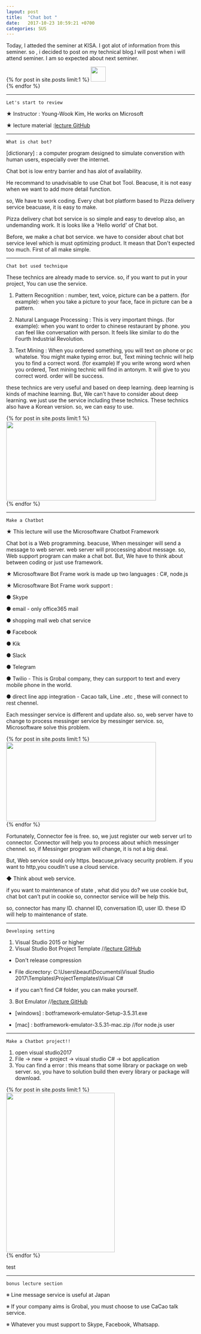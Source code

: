 ```yaml
---
layout: post
title:  "Chat bot "
date:   2017-10-23 10:59:21 +0700
categories: SUS
---
```

Today, I atteded the seminer at KISA. I got alot of information from this seminer.
so , i decided to post on my technical blog.I will post when i will attend seminer.
I am so expected about next seminer.

{% for post in site.posts limit:1 %}
<img src="https://paypulse.github.io/assets/images/seminor.png" width="40" height="40"/>  
{% endfor %}

---
`Let's start to review`

★ Instructor        : Young-Wook Kim, He works on Microsoft

★ lecture material :[lecture GitHub][jekyll-material]

[jekyll-material]: https://github.com/KoreaEva/Bot

---
`What is chat bot?`

[dictionary] : a computer program designed to simulate converstion with human users, especially over the internet.

Chat bot is low entry barrier and has alot of availability.

He recommand to unadvisable to use Chat bot Tool. Beacuse, it is not easy  when we want to add more detail function.

so, We have to work coding.
Every chat bot platform based to Pizza delivery service beacuase, it is easy to make.

Pizza delivery chat bot service is so simple and easy to develop also, an undemanding work. It is looks like a 'Hello world' of Chat bot.

Before, we make a chat bot service. we have to consider about chat bot service level which is must  optimizing product. It measn that Don't expected too much. First of all make simple.

---
`Chat bot used technique`

These technics are already made to service. so, if you want to put in your project, You can use the service.

1. Pattern Recognition : number, text, voice, picture can be a pattern. (for example): when you take a picture to your face, face in picture can be a pattern.

2. Natural Language Processing : This is very important things. (for example): when you want to order to chinese restaurant by phone. you can feel like conversation with person. It feels like similar to do the Fourth Industrial Revolution.

3. Text Mining : When you ordered something, you will text on phone or pc whatelse. You might make typing error. but, Text mining technic will help you to find a correct word. (for example) If you write wrong word  when you ordered, Text mining technic will find in antonym. It will give to you correct word. order will be success.

these technics are very useful and based on deep learning. deep learning is kinds of machine learning. But, We can't have to consider about deep learning. we just use the service including these technics. These technics also have a Korean version. so, we can easy to use.

{% for post in site.posts limit:1 %}
<img src="https://paypulse.github.io/assets/images/flowchart.png" width="400" height="211"/>  
{% endfor %}

---
`Make a Chatbot`

★ This lecture will use the Microsoftware Chatbot Framework

Chat bot is a Web programming. beacuse, When messinger will send a message to web server. web server will proccessing about message. so, Web support program can make a chat bot. But, We have to think about between coding or just use framework.

★ Microsoftware Bot Frame work is made up two languages : C#, node.js

★ Microsoftware Bot Frame work support :

  ● Skype

  ● email - only office365 mail

  ● shopping mall web chat service

  ● Facebook

  ● Kik

  ● Slack

  ● Telegram

  ● Twilio - This is Grobal company, they can surpport to text and every mobile phone in the world.

  ● direct line app integration - Cacao talk, Line ..etc , these will connect to rest chennel.

Each messinger service is different and update also. so, web server have to change to process messinger service by messinger service. so, Microsoftware solve this problem.

{% for post in site.posts limit:1 %}
<img src="https://paypulse.github.io/assets/images/Connector.png" width="400" height="211"/>  
{% endfor %}

Fortunately, Connector fee is free. so, we just register our web server url to connector. Connector will help you to process about which messinger chennel. so, if Messinger program will change, it is not a big deal.

But, Web service sould only https. beacuse,privacy security problem. if you want to http,you coudln't use a cloud service.

◆ Think about web service.

if you want to maintenance of state , what did you do?
we use cookie but, chat bot can't put in cookie so, connector service will be help this.

so, connector has many ID. channel ID, conversation ID, user ID. these ID will help to maintenance of state.

---
`Developing setting`
1. Visual Studio 2015 or higher
2. Visual Studio Bot Project Template //[lecture GitHub][jekyll-material]

  - Don't release compression

  - File dicrectory: C:\Users\beaut\Documents\Visual Studio 2017\Templates\ProjectTemplates\Visual C#

  - if you can't find C# folder, you can make yourself.
3. Bot Emulator //[lecture GitHub][jekyll-material]

  - [windows] : botframework-emulator-Setup-3.5.31.exe

  - [mac] : botframework-emulator-3.5.31-mac.zip //for node.js user

---
`Make a Chatbot project!!`
1. open visual studio2017
2. File -> new -> project -> visual studio C# -> bot application
3. You can find a error : this means that some library or package on web server. so, you have to solution build then every library or package will download.

{% for post in site.posts limit:1 %}
<img src="https://paypulse.github.io/assets/images/project1.png" width="290" height="425"/>  
{% endfor %}

test




---
`bonus lecture section`

※ Line message service is useful at Japan

※ If your company aims is Grobal, you must choose to use CaCao talk service.

※ Whatever you must support to Skype, Facebook, Whatsapp.
